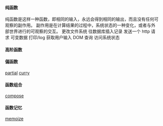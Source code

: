 #### 纯函数
>
  纯函数是这样一种函数，即相同的输入，永远会得到相同的输出，而且没有任何可观察的副作用。 
  副作用是在计算结果的过程中，系统状态的一种变化，或者与外部世界进行的可观察的交互。
    更改文件系统
    往数据库插入记录
    发送一个 http 请求
    可变数据
    打印/log
    获取用户输入
    DOM 查询
    访问系统状态
>

#### 高阶函数 
#### 偏函数
[partial](./partial.md)
[curry](./curry.md)
#### 函数组合
[compose](./compose.md)
#### 函数记忆
[memoize](./memoize.md)